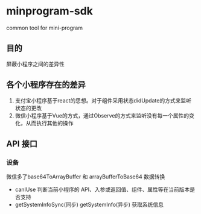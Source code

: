 # minprogram-sdk
common tool for mini-program

## 目的

屏蔽小程序之间的差异性

## 各个小程序存在的差异

1. 支付宝小程序基于react的思想。对于组件采用状态didUpdate的方式来监听状态的更改
2. 微信小程序基于Vue的方式，通过Observe的方式来监听没有每一个属性的变化，从而执行其他的操作

## API 接口
### 设备
微信多了base64ToArrayBuffer 和 arrayBufferToBase64 数据转换

- canIUse 判断当前小程序的 API、入参或返回值、组件、属性等在当前版本是否支持
- getSystemInfoSync(同步)	getSystemInfo(异步) 获取系统信息
